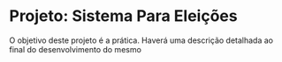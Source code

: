 # Projeto: Sistema Para Eleições

O objetivo deste projeto é a prática. Haverá uma descrição detalhada ao final do desenvolvimento do mesmo